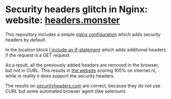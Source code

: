 # Security headers glitch in Nginx: website: [headers.monster](https://www.headers.monster)

This repository includes a simple [nginx configuration](nginx/nginx.conf) which adds security headers by default.

In the location block [I include an if-statement](https://github.com/tvdhout/headers.monsters/blob/f10931d03dcca7b84de8d3d4f01f1868468749aa/nginx/nginx.conf#L92) which adds additional headers if the request is a GET request. 

As a result, all the previously added headers are removed in the browser, but not in CURL. This results in [the website](https://headers.monster) scoring 100% on internet.nl, while in reality it does support the security headers.

The results on [securityheaders.com](https://securityheaders.com) are correct, because they do not use CURL but some automated browser agent (like selenium)
